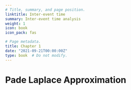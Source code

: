 ```yaml
---
# Title, summary, and page position.
linktitle: Inter-event time
summary: Inter-event time analysis
weight: 1
icon: book
icon_pack: fas

# Page metadata.
title: Chapter 1
date: "2021-09-21T00:00:00Z"
type: book  # Do not modify.
---
```


# Pade Laplace Approximation

